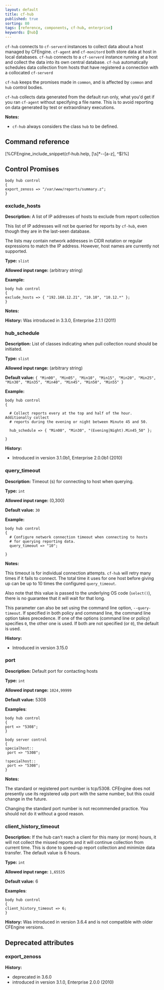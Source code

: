 ```yaml
---
layout: default
title: cf-hub
published: true
sorting: 80
tags: [reference, components, cf-hub, enterprise]
keywords: [hub]
---
```


`cf-hub` connects to `cf-serverd` instances to collect data
about a host managed by CFEngine. `cf-agent` and `cf-monitord`
both store data at host in local databases. `cf-hub` connects to a
`cf-serverd` instance running at a host and collect the data into its own
central database. `cf-hub` automatically schedules data collection from hosts
that have registered a connection with a collocated `cf-serverd`

`cf-hub` keeps the promises made in `common`, and is affected by
`common` and `hub` control bodies.

`cf-hub` collects data generated from the default run only, what you'd
get if you ran `cf-agent` without specifying a file name.  This is to
avoid reporting on data generated by test or extraordinary executions.

**Notes:**

* `cf-hub` always considers the class ```hub``` to be defined.

## Command reference

[%CFEngine_include_snippet(cf-hub.help, [\s]*--[a-z], ^$)%]

## Control Promises

```cf3
body hub control
{
export_zenoss => "/var/www/reports/summary.z";
}
```

### exclude_hosts

**Description:** A list of IP addresses of hosts to exclude from
report collection

This list of IP addresses will not be queried for reports by ```cf-hub```, even
though they are in the last-seen database.

The lists may contain network addresses in CIDR notation or regular
expressions to match the IP address. However, host names are
currently not supported.

**Type:** `slist`

**Allowed input range:** (arbitrary string)

**Example:**

    body hub control
    {
    exclude_hosts => { "192.168.12.21", "10.10", "10.12.*" };
    }

**Notes:**

**History:** Was introduced in 3.3.0, Enterprise 2.1.1 (2011)

### hub_schedule

**Description:** List of classes indicating when pull collection round should be initiated.

**Type:** `slist`

**Allowed input range:** (arbitrary string)

**Default value:** `{ "Min00", "Min05", "Min10", "Min15", "Min20", "Min25", "Min30", "Min35", "Min40", "Min45", "Min50", "Min55" }`

**Example:**

```cf3
body hub control
{

  # Collect reports every at the top and half of the hour. Additionally collect
  # reports during the evening or night between Minute 45 and 50.

  hub_schedule => { "Min00", "Min30", "(Evening|Night).Min45_50" };

}
```

**History:**

- Introduced in version 3.1.0b1, Enterprise 2.0.0b1 (2010)

### query_timeout

**Description:** Timeout (s) for connecting to host when querying.

**Type:** `int`

**Allowed input range:** (0,300)

**Default value:** `30`

**Example:**

```cf3
body hub control
{
  # Configure network connection timeout when connecting to hosts
  # for querying reporting data.
  query_timeout => "10";

}
```

**Notes:**

This timeout is for individual connection attempts.
`cf-hub` will retry many times if it fails to connect.
The total time it uses for one host before giving up can be up to 10 times the configured `query_timeout`.

Also note that this value is passed to the underlying OS code (`select()`), there is no guarantee that it will wait for that long.

This parameter can also be set using the command line option, ```--query-timeout```.
If specified in both policy and command line, the command line option takes precedence.
If one of the options (command line or policy) specifies `0`, the other one is used.
If both are not specified (or `0`), the default is used.

**History:**

- Introduced in version 3.15.0

### port

**Description:** Default port for contacting hosts

**Type:** `int`

**Allowed input range:** `1024,99999`

**Default value:** 5308

**Examples**:

```cf3
body hub control
{
port => "5308";
}

body server control
{
specialhost::
 port => "5308";

!specialhost::
 port => "5308";
}
```

**Notes:**

The standard or registered port number is tcp/5308. CFEngine does not
presently use its registered udp port with the same number, but this could
change in the future.

Changing the standard port number is not recommended practice. You should not
do it without a good reason.


### client_history_timeout

**Description:** If the hub can't reach a client for this many (or more) hours,
it will not collect the missed reports and it will continue collection
from current time. This is done to speed-up report collection
and minimize data transfer. The default value is 6 hours.

**Type:** `int`

**Allowed input range:** `1,65535`

**Default value:** 6

**Examples**:

```cf3
body hub control
{
client_history_timeout => 6;
}
```

**History:** Was introduced in version 3.6.4 and is not compatible with older CFEngine versions.

## Deprecated attributes

### export_zenoss

**History:**

* deprecated in 3.6.0
* introduced in version 3.1.0, Enterprise 2.0.0 (2010)
